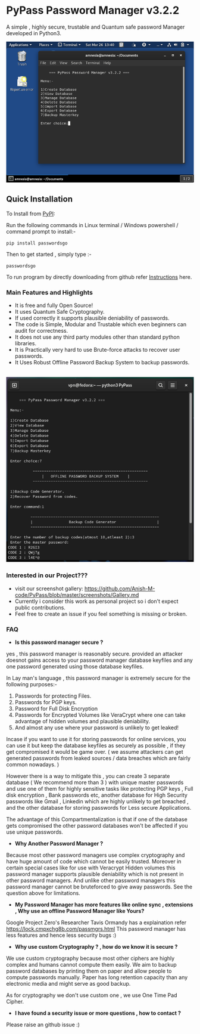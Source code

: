 # PyPass Password Manager v3.2.2

<p>A simple , highly secure, trustable and Quantum safe password Manager developed in Python3.</p>
<img src="https://github.com/Anish-M-code/PyPass/blob/master/screenshots/1.cleaned.png">

Quick Installation
------------------

To Install from [PyPI](https://pypi.org/project/passwordsgo/):

Run the following commands in Linux terminal / Windows powershell / command prompt to install:-

```
pip install passwordsgo
```
Then to get started , simply type :-

```
passwordsgo
```
 To run program by directly downloading from github refer [ Instructions](/Install.md) here.
 
 ### Main Features and Highlights
 * It is free and fully Open Source!
 * It uses Quantum Safe Cryptography.
 * If used correctly it supports plausible deniability of passwords.
 * The code is Simple, Modular and Trustable which even beginners can audit for correctness.
 * It does not use any third party modules other than standard python libraries.
 * It is Practically very hard to use Brute-force attacks to recover user passwords.
 * It Uses Robust Offline Password Backup System to backup passwords. 
 
 <br>

 <img src="https://github.com/Anish-M-code/PyPass/blob/master/screenshots/10.cleaned.png">
 
 ### Interested in our Project???
 * visit our screenshot gallery: https://github.com/Anish-M-code/PyPass/blob/master/screenshots/Gallery.md
 * Currently i consider this work as personal project so i don't expect public contributions.
 * Feel free to create an issue if you feel something is missing or broken.
 
 ### FAQ
 
 - <b> Is this password manager secure ? </b>
 
 yes , this password manager is reasonably secure. provided an attacker doesnot gains access to your password manager database keyfiles
 and any one password generated using those database keyfiles.
 
 In Lay man's language , this password manager is extremely secure for the following purposes:-
 
 1) Passwords for protecting Files.
 2) Passwords for PGP keys.
 3) Password for Full Disk Encryption
 4) Passwords for Encrypted Volumes like VeraCrypt where one can take advantage of hidden volumes and plausible deniability.
 5) And almost any use where your password is unlikely to get leaked!
 
 Incase if you want to use it for storing passwords for online services, you can use it but keep the database keyfiles
 as securely as possible , if they get compromised it would be game over. ( we assume attackers can get generated passwords from
 leaked sources / data breaches which are fairly common nowadays. )
 
 However there is a way to mitigate this , you can create 3 separate database ( We recommend more than 3 ) with unique master passwords and use one of them
 for highly sensitive tasks like protecting PGP keys , Full disk encryption , Bank passwords etc, another database for High Security passwords 
 like Gmail , Linkedin which are highly unlikely to get breached , and the other database for storing passwords for Less secure Applications.
 
 The advantage of this Compartmentalization is that if one of the database gets compromised the other password databases won't be affected if you
 use unique passwords.
 
 - <b> Why Another Password Manager ? </b>
 
  Because most other password managers use complex cryptography and have huge amount of code which cannot be easily trusted. Moreover in certain special
  cases like for use with Veracrypt Hidden volumes this password manager supports plausible deniability which is not present in other password managers.
  And unlike other password managers this password manager cannot be bruteforced to give away passwords. See the question above for limitations.
  
  - <b> My Password Manager has more features like online sync , extensions , Why use an offline Password Manager like Yours? </b>
   
   Google Project Zero's Researcher Tavis Ormandy has a explaination refer https://lock.cmpxchg8b.com/passmgrs.html 
   This password manager has less features and hence less security bugs :)
   
   - <b> Why use custom Cryptography ? , how do we know it is secure ? </b>
 
   We use custom cryptography because most other ciphers are highly complex and humans cannot compute them easily.
   We aim to backup password databases by printing them on paper and allow people to compute passwords manually.
   Paper has long retention capacity than any electronic media and might serve as good backup.
 
   As for cryptography we don't use custom one , we use One Time Pad Cipher. 
   
   - <b> I have found a security issue or more questions , how to contact ? </b>

   Please raise an github issue :)
 
 
 




